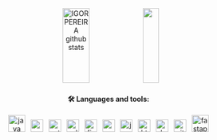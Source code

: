 <div align="center">  
 <img width="33%" height="150px" src="https://github-readme-stats.vercel.app/api?username=Igorpereirag&show_icons=true&count_private=true&hide_border=true&title_color=19E949&icon_color=19E949&text_color=19E949&bg_color=0d1117" alt="IGOR PEREIRA github stats" /> 
  <img width="25%" height="150px" src="https://github-readme-stats.vercel.app/api/top-langs/?username=Igorpereirag&layout=compact&hide_border=true&title_color=19E949&text_color=19E949&bg_color=0d1117" />
</div>


<div align="center ">

<h4>🛠 Languages and tools:</h4>


  <img src="https://cdn.jsdelivr.net/gh/devicons/devicon/icons/java/java-original-wordmark.svg" height="34" alt="java logo" />
  <img width="3" />
  <img src="https://skillicons.dev/icons?i=spring" height="25" alt="spring logo" />
  <img width="3" />
  <img src="https://cdn.jsdelivr.net/gh/devicons/devicon/icons/python/python-original.svg" height="25" alt="python logo"  />
  <img width="3" />
  <img src="https://skillicons.dev/icons?i=selenium" height="25" alt="selenium logo"  />
  <img width="3" />
  <img src="https://cdn.jsdelivr.net/gh/devicons/devicon/icons/firebase/firebase-plain.svg" height="25" alt="firebase logo"  />
  <img width="3" />
  <img src="https://cdn.simpleicons.org/mysql/4479A1" height="25" alt="mysql logo"  />
  <img width="3" />
  <img src="https://skillicons.dev/icons?i=js" height="25" alt="javascript logo" />
  <img width="3" />
  <img src="https://cdn.jsdelivr.net/gh/devicons/devicon/icons/html5/html5-plain-wordmark.svg" height="25" alt="html5 logo" />
  <img width="3" />
  <img src="https://cdn.jsdelivr.net/gh/devicons/devicon/icons/docker/docker-plain-wordmark.svg" height="25" alt="docker logo"  />
  <img width="3" />
  <img src="https://cdn.jsdelivr.net/gh/devicons/devicon/icons/git/git-original.svg" height="25" alt="git logo"  />
  <img width="3">
  <img src="https://cdn.jsdelivr.net/gh/devicons/devicon/icons/fastapi/fastapi-original-wordmark.svg" height="34" alt="fastapi logo"  />
  
</div>

